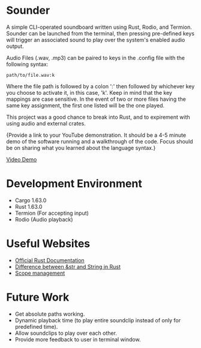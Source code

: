# Sounder

A simple CLI-operated soundboard written using Rust, Rodio, and Termion. Sounder can be launched from the terminal, then pressing pre-defined keys will trigger an associated sound to play over the system's enabled audio output. 

Audio Files (.wav, .mp3) can be paired to keys in the .config file with the following syntax:
```
path/to/file.wav:k
```
Where the file path is followed by a colon ':' then followed by whichever key you choose to activate it, in this case, 'k'. Keep in mind that the key mappings are case sensitive. In the event of two or more files having the same key assignment, the first one listed will be the one played.

This project was a good chance to break into Rust, and to expirement with using audio and external crates.

{Provide a link to your YouTube demonstration.  It should be a 4-5 minute demo of the software running and a walkthrough of the code.  Focus should be on sharing what you learned about the language syntax.}

[Video Demo](https://youtu.be/UiKCjMzMM_w)

# Development Environment

* Cargo 1.63.0
* Rust 1.63.0
* Termion (For accepting input)
* Rodio (Audio playback)

# Useful Websites

* [Official Rust Documentation](https://doc.rust-lang.org/stable/book/)
* [Difference between &str and String in Rust](https://blog.mgattozzi.dev/how-do-i-str-string/)
* [Scope management](https://stackoverflow.com/questions/24689463/collect-into-owned-vec-of-owned-strings-in-rust)

# Future Work

* Get absolute paths working.
* Dynamic playback time (to play entire soundclip instead of only for predefined time).
* Allow soundclips to play over each other.
* Provide more feedback to user in terminal window.
